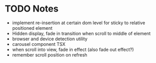 # TODO Notes

- implement re-insertion at certain dom level for sticky to relative positioned element
- Hidden display, fade in transition when scroll to middle of element
- browser and device detection utility 
- carousel component TSX
- when scroll into view, fade in effect (also fade out effect?)
- remember scroll position on refresh